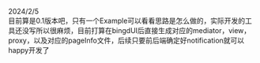 2024/2/5      
目前算是0.1版本吧，只有一个Example可以看看思路是怎么做的，实际开发的工具还没写所以很麻烦，目前打算在bingdUI后直接生成对应的mediator，view，proxy，以及对应的pageInfo文件，后续只要前后端确定好notification就可以happy开发了
